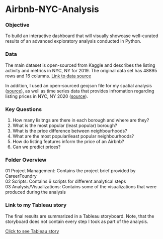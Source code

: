 # Airbnb-NYC-Analysis

### Objective 
To build an interactive dashboard that will visually showcase well-curated results of an advanced exploratory analysis conducted in Python.

### Data 
The main dataset is open-sourced from Kaggle and describes the listing activity and metrics in NYC, NY for 2019. The original data set has 48895 rows and 16 columns. [Link to data source](https://www.kaggle.com/dgomonov/new-york-city-airbnb-open-data)

In addition, I used an open-sourced geojson file for my spatial analysis ([source](https://data.cityofnewyork.us/City-Government/2010-Neighborhood-Tabulation-Areas-NTAs-/cpf4-rkhq)), as well as time series data that provides infromation regarding listing prices in NYC, NY 2020 ([source](http://insideairbnb.com/get-the-data.html)).

### Key Questions
1. How many lisitngs are there in each borough and where are they?
2. What is the most popular (least popular) borough? 
3. What is the price difference between neighbourhoods?
5. What are the most popular/least popular neighbourhoods? 
6. How do listing features inform the price of an Airbnb?
7. Can we predict prices? 

### Folder Overview
01 Project Management: Contains the project brief provided by CareerFoundry  
02 Scripts: Contains 6 scripts for different analytical steps   
03 Analysis/Visualizations: Contains some of the visualizations that were produced during the analysis   

### Link to my Tableau story 
The final results are summarized in a Tableau storyboard. Note, that the storyboard does not contain every step I took as part of the analysis. 

[Click to see Tableau story](https://public.tableau.com/app/profile/nora.lienenbecker/viz/AirbnbListingsAnalysis/Story1)
